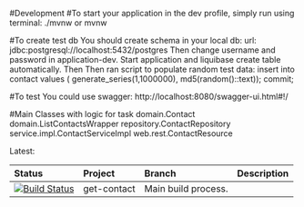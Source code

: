 #Development 
#To start 
 your application in the dev profile, simply run using terminal: 
 ./mvnw or mvnw
 
 #To create test db
 You should create schema in your local db:
 url: jdbc:postgresql://localhost:5432/postgres
 Then change username and password in application-dev.
 Start application and liquibase create table automatically. Then 
 Then ran script to populate random test data:
 insert into contact values ( generate_series(1,1000000), md5(random()::text));
 commit;
 
#To test
 You could use swagger:
 http://localhost:8080/swagger-ui.html#!/
 
 #Main Classes with logic for task 
 domain.Contact
 domain.ListContactsWrapper
 repository.ContactRepository
 service.impl.ContactServiceImpl
 web.rest.ContactResource
 
 
Latest:

| Status | Project | Branch | Description
| :----- | :------ | :--- | :---
| [![Build Status](https://api.travis-ci.com/ViktorSokil/get-contacts.svg?branch=master)](https://travis-ci.com/ViktorSokil/get-contacts#) | get-contact | Main build process.

 








